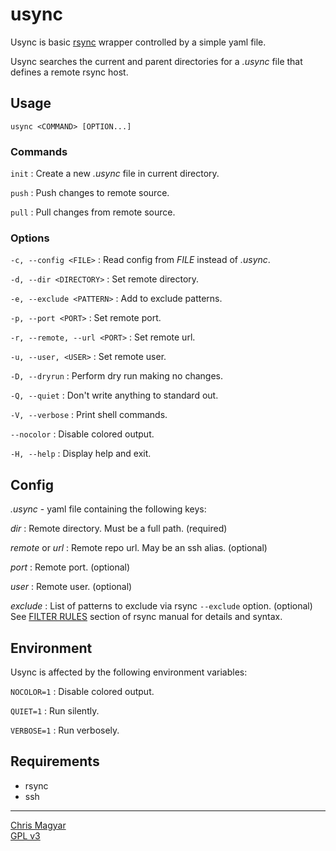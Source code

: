 # usync

Usync is basic [rsync][rsync] wrapper controlled by a simple yaml file.

Usync searches the current and parent directories for a *.usync* file
that defines a remote rsync host.

## Usage

    usync <COMMAND> [OPTION...]

### Commands
`init`
: Create a new *.usync* file in current directory.

`push`
: Push changes to remote source.

`pull`
: Pull changes from remote source.

### Options
`-c, --config <FILE>`
: Read config from *FILE* instead of *.usync*.

`-d, --dir <DIRECTORY>`
: Set remote directory.

`-e, --exclude <PATTERN>`
: Add to exclude patterns.

`-p, --port <PORT>`
: Set remote port.

`-r, --remote, --url <PORT>`
: Set remote url.

`-u, --user, <USER>`
: Set remote user.

`-D, --dryrun`
: Perform dry run making no changes.

`-Q, --quiet`
: Don't write anything to standard out.

`-V, --verbose`
: Print shell commands.

`--nocolor`
: Disable colored output.

`-H, --help`
: Display help and exit.

## Config
*.usync* - yaml file containing the following keys:

*dir*
: Remote directory. Must be a full path. (required)

*remote* or *url*
: Remote repo url. May be an ssh alias. (optional)

*port*
: Remote port. (optional)

*user*
: Remote user. (optional)

*exclude*
: List of patterns to exclude via rsync `--exclude` option. (optional)
  See [FILTER RULES][rules] section of rsync manual for details and syntax.

## Environment
Usync is affected by the following environment variables:

`NOCOLOR=1`
: Disable colored output.

`QUIET=1`
: Run silently.

`VERBOSE=1`
: Run verbosely.

## Requirements
- rsync
- ssh

----
[Chris Magyar](https://mags.zone)\
[GPL v3](https://www.gnu.org/licenses/gpl-3.0)

[rsync]: https://github.com/WayneD/rsync
[rules]: https://man7.org/linux/man-pages/man1/rsync.1.html#FILTER_RULES

<!--metadata:
author: Chris Magyar <c.magyar.ec@gmail.com>
description: Automated rsync wrapper written in bash.
keywords: usync, rsync, ssh, bash
-->
